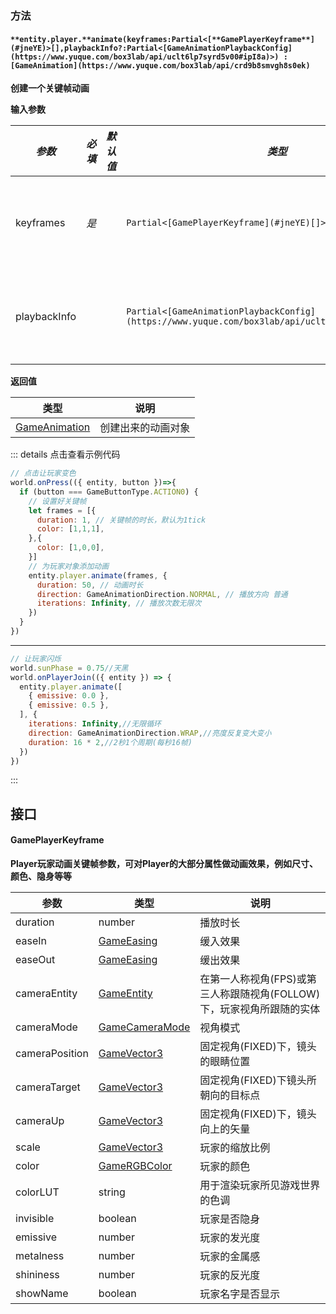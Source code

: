 
### **方法**

#### `**entity.player.**animate(keyframes:Partial<[**GamePlayerKeyframe**](#jneYE)>[],playbackInfo?:Partial<[GameAnimationPlaybackConfig](https://www.yuque.com/box3lab/api/uclt6lp7syrd5v00#ipI8a)>) : [GameAnimation](https://www.yuque.com/box3lab/api/crd9b8smvgh8s0ek)`
**创建一个关键帧动画**

**输入参数**

| _**参数**_ | **_必填_** | **_默认值_** | **_类型_** | **_说明_** |
| --- | --- | --- | --- | --- |
| keyframes | _是_ | | `Partial<[GamePlayerKeyframe](#jneYE)[]>` | 关键帧的数据 |
| playbackInfo | | | `Partial<[GameAnimationPlaybackConfig](https://www.yuque.com/box3lab/api/uclt6lp7syrd5v00#ipI8a)>` | 动画播放参数 |

**返回值**

| **类型** | **说明** |
| --- | --- |
| [GameAnimation](https://www.yuque.com/box3lab/api/crd9b8smvgh8s0ek) | 创建出来的动画对象 |

::: details 点击查看示例代码
```javascript
// 点击让玩家变色
world.onPress(({ entity, button })=>{
  if (button === GameButtonType.ACTION0) {
    // 设置好关键帧
    let frames = [{
      duration: 1, // 关键帧的时长，默认为1tick
      color: [1,1,1],
    },{
      color: [1,0,0],
    }]
    // 为玩家对象添加动画
    entity.player.animate(frames, {
      duration: 50, // 动画时长
      direction: GameAnimationDirection.NORMAL, // 播放方向 普通
      iterations: Infinity, // 播放次数无限次
    })
  }
})
```
---
```javascript
// 让玩家闪烁
world.sunPhase = 0.75//天黑
world.onPlayerJoin(({ entity }) => {
  entity.player.animate([
    { emissive: 0.0 },
    { emissive: 0.5 },
  ], {
    iterations: Infinity,//无限循环
    direction: GameAnimationDirection.WRAP,//亮度反复变大变小
    duration: 16 * 2,//2秒1个周期(每秒16帧)
  })
})
```
:::


## 接口

#### GamePlayerKeyframe
**Player玩家动画关键帧参数，可对Player的大部分属性做动画效果，例如尺寸、颜色、隐身等等**

| **参数** | **类型** | **说明** |
| --- | --- | --- |
| duration | number | 播放时长 |
| easeIn | [GameEasing](https://www.yuque.com/box3lab/api/uclt6lp7syrd5v00#Id5nB) | 缓入效果 |
| easeOut | [GameEasing](https://www.yuque.com/box3lab/api/uclt6lp7syrd5v00#Id5nB) | 缓出效果 |
| cameraEntity | [GameEntity](https://www.yuque.com/box3lab/api/crnsxu2gtymwx013) | 在第一人称视角(FPS)或第三人称跟随视角(FOLLOW)下，玩家视角所跟随的实体 |
| cameraMode | [GameCameraMode](https://www.yuque.com/box3lab/api/zombb5wu40fet60k#TzBdh) | 视角模式 |
| cameraPosition | [GameVector3](https://www.yuque.com/box3lab/api/sug8utrs043aep5v) | 固定视角(FIXED)下，镜头的眼睛位置 |
| cameraTarget | [GameVector3](https://www.yuque.com/box3lab/api/sug8utrs043aep5v) | 固定视角(FIXED)下镜头所朝向的目标点 |
| cameraUp | [GameVector3](https://www.yuque.com/box3lab/api/sug8utrs043aep5v) | 固定视角(FIXED)下，镜头向上的矢量 |
| scale | [GameVector3](https://www.yuque.com/box3lab/api/sug8utrs043aep5v) | 玩家的缩放比例 |
| color | [GameRGBColor](https://www.yuque.com/box3lab/api/hahez5lgb10y38cz) | 玩家的颜色 |
| colorLUT | string | 用于渲染玩家所见游戏世界的色调 |
| invisible | boolean | 玩家是否隐身 |
| emissive | number | 玩家的发光度 |
| metalness | number | 玩家的金属感 |
| shininess | number | 玩家的反光度 |
| showName | boolean | 玩家名字是否显示 |

